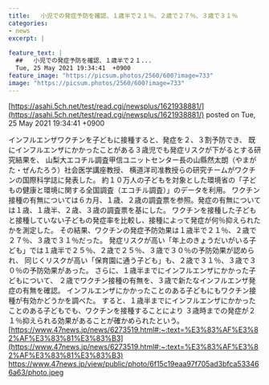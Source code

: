 ```yaml
---
title:   小児での発症予防を確認、１歳半で２１％、２歳で２７％、３歳で３１％  
categories:
- news
excerpt: |
  
feature_text: |
  ##   小児での発症予防を確認、１歳半で２１...
  Tue, 25 May 2021 19:34:41  +0900
feature_image: "https://picsum.photos/2560/600?image=733"
image: "https://picsum.photos/2560/600?image=733"
---
```


[https://asahi.5ch.net/test/read.cgi/newsplus/1621938881/](https://asahi.5ch.net/test/read.cgi/newsplus/1621938881/)
posted on Tue, 25 May 2021 19:34:41  +0900

<!--more-->

インフルエンザワクチンを子どもに接種すると、発症を２、３割予防でき、 既にインフルエンザにかかったことがある３歳児でも発症リスクが下がるとする研究結果を、 山梨大エコチル調査甲信ユニットセンター長の山縣然太朗（やまがた・ぜんたろう）社会医学講座教授、 横道洋司准教授らの研究チームがワクチンの国際科学誌に発表した。 約１０万人の子どもを対象とした環境省の「子どもの健康と環境に関する全国調査（エコチル調査）」のデータを利用。 ワクチン接種の有無については６カ月、１歳、２歳の調査票を参照。発症の有無については１歳、１歳半、２歳、３歳の調査票を基にした。 ワクチンを接種した子どもと接種していない子どもの発症率を比較し、接種によって発症が何％抑えられたかを測定した。 その結果、ワクチンの発症予防効果は１歳半で２１％、２歳で２７％、３歳で３１％だった。 発症リスクが高い「年上のきょうだいがいる子ども」では１歳半で２５％、２歳で２５％、３歳で３０％の予防効果が認められ、 同じくリスクが高い「保育園に通う子ども」も、２歳で３１％、３歳で３０％の予防効果があった。 さらに、１歳半までにインフルエンザにかかった子どもについて、 ２歳でワクチン接種の有無を、３歳で新たなインフルエンザ発症の有無を確認。 インフルエンザにかかったことのある子どもにもワクチン接種が有効かどうかを調べた。 すると、１歳半までにインフルエンザにかかったことのある子どもでも、ワクチンを接種することにより ３歳時までの発症が２１％抑えられる効果があることが確かめられたという。 [https://www.47news.jp/news/6273519.html#:~:text=%E3%83%AF%E3%82%AF%E3%83%81%E3%83%B3](https://www.47news.jp/news/6273519.html#:~:text=%E3%83%AF%E3%82%AF%E3%83%81%E3%83%B3) https://www.47news.jp/view/public/photo/6f15c19eaa97f705ad3bfca533466a63/photo.jpeg
